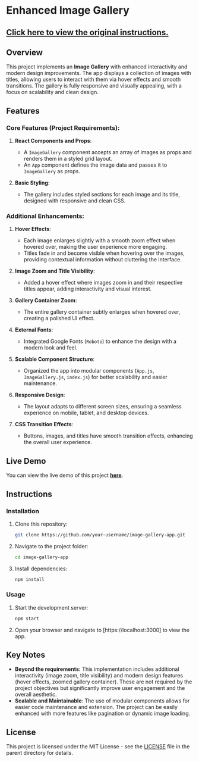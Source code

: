 # Enhanced Image Gallery

## [Click here to view the original instructions.](../instructions.md)

## Overview

This project implements an **Image Gallery** with enhanced interactivity and modern design improvements. The app displays a collection of images with titles, allowing users to interact with them via hover effects and smooth transitions. The gallery is fully responsive and visually appealing, with a focus on scalability and clean design.

## Features

### Core Features (Project Requirements):
1. **React Components and Props**:
   - A `ImageGallery` component accepts an array of images as props and renders them in a styled grid layout.
   - An `App` component defines the image data and passes it to `ImageGallery` as props.

2. **Basic Styling**:
   - The gallery includes styled sections for each image and its title, designed with responsive and clean CSS.

### Additional Enhancements:
1. **Hover Effects**:
   - Each image enlarges slightly with a smooth zoom effect when hovered over, making the user experience more engaging.
   - Titles fade in and become visible when hovering over the images, providing contextual information without cluttering the interface.

2. **Image Zoom and Title Visibility**:
   - Added a hover effect where images zoom in and their respective titles appear, adding interactivity and visual interest.

3. **Gallery Container Zoom**:
   - The entire gallery container subtly enlarges when hovered over, creating a polished UI effect.

4. **External Fonts**:
   - Integrated Google Fonts (`Roboto`) to enhance the design with a modern look and feel.

5. **Scalable Component Structure**:
   - Organized the app into modular components (`App.js`, `ImageGallery.js`, `index.js`) for better scalability and easier maintenance.

6. **Responsive Design**:
   - The layout adapts to different screen sizes, ensuring a seamless experience on mobile, tablet, and desktop devices.

7. **CSS Transition Effects**:
   - Buttons, images, and titles have smooth transition effects, enhancing the overall user experience.

## Live Demo
You can view the live demo of this project [**here**](https://your-github-link.com).

## Instructions

### Installation
1. Clone this repository:
   ```bash
   git clone https://github.com/your-username/image-gallery-app.git

2. Navigate to the project folder:
   ```bash
   cd image-gallery-app

3. Install dependencies:
   ```bash
   npm install

### Usage
1. Start the development server:
   ```bash
   npm start

2. Open your browser and navigate to [https://localhost:3000] to view the app.

## Key Notes
- **Beyond the requirements:** This implementation includes additional interactivity (image zoom, title visibility) and modern design features (hover effects, zoomed gallery container). These are not required by the project objectives but significantly improve user engagement and the overall aesthetic.
- **Scalable and Maintainable**: The use of modular components allows for easier code maintenance and extension. The project can be easily enhanced with more features like pagination or dynamic image loading.

## License
This project is licensed under the MIT License - see the [LICENSE](../LICENSE) file in the parent directory for details.